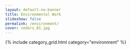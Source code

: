 ```yaml
---
layout: default-no-banner
title: Environmental Work
slideshow: false
permalink: /environment/
cover: cedars_01.jpg
---
```

{% include category_grid.html category="environment" %}
